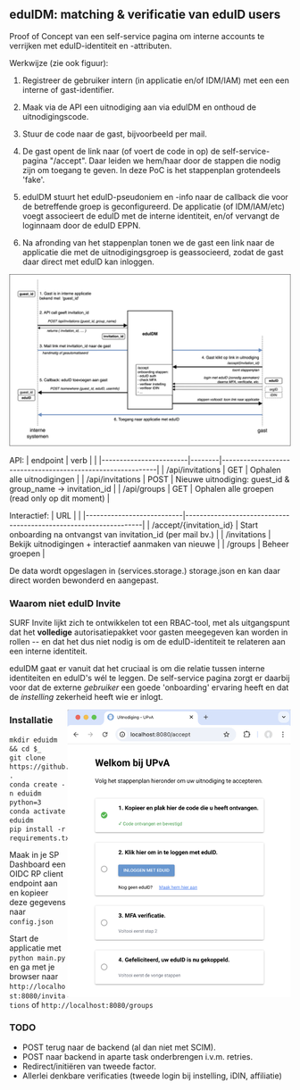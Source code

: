 ## eduIDM: matching & verificatie van eduID users

Proof of Concept van een self-service pagina om interne accounts te verrijken met eduID-identiteit en -attributen.

Werkwijze (zie ook figuur):

1. Registreer de gebruiker intern (in applicatie en/of IDM/IAM) met een een interne of gast-identifier. 

2. Maak via de API een uitnodiging aan via eduIDM en onthoud de uitnodigingscode.

3. Stuur de code naar de gast, bijvoorbeeld per mail.

4. De gast opent de link naar (of voert de code in op) de self-service-pagina "/accept". Daar leiden we hem/haar door de stappen die nodig zijn om toegang te geven. In deze PoC is het stappenplan grotendeels 'fake'. 

5. eduIDM stuurt het eduID-pseudoniem en -info naar de callback die voor de betreffende groep is geconfigureerd. De applicatie (of IDM/IAM/etc) voegt associeert de eduID met de interne identiteit, en/of vervangt de loginnaam door de eduID EPPN. 

6. Na afronding van het stappenplan tonen we de gast een link naar de applicatie die met de uitnodigingsgroep is geassocieerd, zodat de gast daar direct met eduID kan inloggen.

![eduIDM Diagram](eduidm_diagram.png)

API:
| endpoint               | verb   |                                                            |
|------------------------|--------|------------------------------------------------------------|
| /api/invitations       | GET    | Ophalen alle uitnodigingen                                 |
| /api/invitations       | POST   | Nieuwe uitnodiging: guest_id & group_name -> invitation_id | 
| /api/groups            | GET    | Ophalen alle groepen (read only op dit moment)             |

Interactief:
| URL                       |                                                                  |
|---------------------------|------------------------------------------------------------------|
| /accept/{invitation_id}   | Start onboarding na ontvangst van invitation_id (per mail bv.)   |
| /invitations              | Bekijk uitnodigingen + interactief aanmaken van nieuwe           |
| /groups                   | Beheer groepen                                                   |

De data wordt opgeslagen in (services.storage.) storage.json en kan daar direct worden bewonderd en aangepast.

### Waarom niet eduID Invite

SURF Invite lijkt zich te ontwikkelen tot een RBAC-tool, met als uitgangspunt dat het **volledige** autorisatiepakket voor gasten meegegeven kan worden in rollen -- en dat het dus niet nodig is om de eduID-identiteit te relateren aan een interne identiteit.

eduIDM gaat er vanuit dat het cruciaal is om die relatie tussen interne identiteiten en eduID's wél te leggen. De self-service pagina zorgt er daarbij voor dat de externe *gebruiker* een goede 'onboarding' ervaring heeft en dat de  *instelling* zekerheid heeft wie er inlogt.  

<img src="screenshot.png" alt="screenshot" width="400" style="float:right;"/>

### Installatie

```
mkdir eduidm && cd $_
git clone https://github.com/kleynjan/eduIDM.git .
conda create -n eduidm python=3
conda activate eduidm
pip install -r requirements.txt
```

Maak in je SP Dashboard een OIDC RP client endpoint aan en kopieer deze gegevens naar `config.json`

Start de applicatie met `python main.py` en ga met je browser naar `http://localhost:8080/invitations` of `http://localhost:8080/groups`


### TODO
* POST terug naar de backend (al dan niet met SCIM). 
* POST naar backend in aparte task onderbrengen i.v.m. retries.
* Redirect/initiëren van tweede factor.
* Allerlei denkbare verificaties (tweede login bij instelling, iDIN, affiliatie)
